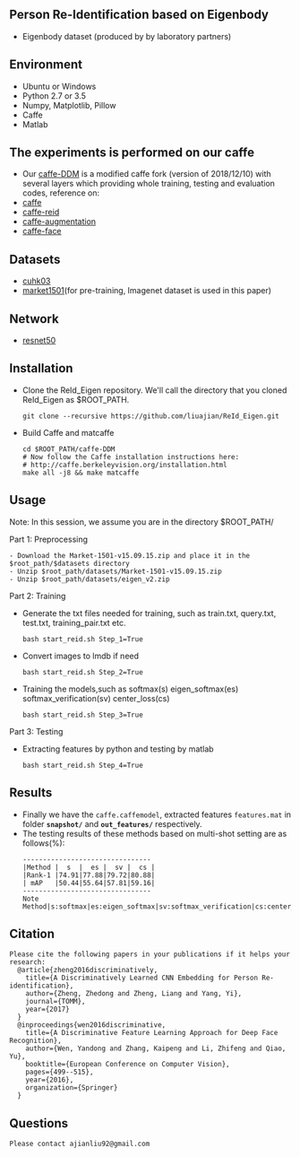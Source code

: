 ## Person Re-Identification based on Eigenbody
- Eigenbody dataset (produced by by laboratory partners)

## Environment
- Ubuntu or Windows
- Python 2.7 or 3.5
- Numpy, Matplotlib, Pillow
- Caffe
- Matlab

## The experiments is performed on our caffe
- Our [caffe-DDM](https://github.com/liuajian/caffe-DDM) is a modified caffe fork (version of 2018/12/10) with several layers which providing whole training, testing and evaluation codes, reference on:
- [caffe](https://github.com/BVLC/caffe)
- [caffe-reid](https://github.com/D-X-Y/caffe-reid)
- [caffe-augmentation](https://github.com/twtygqyy/caffe-augmentation)
- [caffe-face](https://github.com/ydwen/caffe-face)

## Datasets
- [cuhk03](http://www.ee.cuhk.edu.hk/~rzhao/) 
- [market1501](http://www.liangzheng.org/Project/project_reid.html)(for pre-training, Imagenet dataset is used in this paper)

## Network
- [resnet50](https://github.com/KaimingHe/deep-residual-networks)

## Installation
- Clone the ReId_Eigen repository. We'll call the directory that you cloned ReId_Eigen as $ROOT_PATH.
    ```Shell
  git clone --recursive https://github.com/liuajian/ReId_Eigen.git
    ```
- Build Caffe and matcaffe
    ```Shell
  cd $ROOT_PATH/caffe-DDM
  # Now follow the Caffe installation instructions here:
  # http://caffe.berkeleyvision.org/installation.html
  make all -j8 && make matcaffe
    ```
## Usage
Note: In this session, we assume you are in the directory $ROOT_PATH/

Part 1: Preprocessing
 ```Shell
- Download the Market-1501-v15.09.15.zip and place it in the $root_path/$datasets directory
- Unzip $root_path/datasets/Market-1501-v15.09.15.zip 
- Unzip $root_path/datasets/eigen_v2.zip 
   ```
Part 2: Training
- Generate the txt files needed for training, such as train.txt, query.txt, test.txt, training_pair.txt etc.
    ```Shell
  bash start_reid.sh Step_1=True
    ```
- Convert images to lmdb if need
    ```Shell
  bash start_reid.sh Step_2=True
    ```
- Training the models,such as softmax(s)  eigen_softmax(es)  softmax_verification(sv) center_loss(cs)
    ```Shell
  bash start_reid.sh Step_3=True
    ```
Part 3: Testing
- Extracting features by python and testing by matlab
    ```Shell
  bash start_reid.sh Step_4=True
    ```
## Results
- Finally we have the `caffe.caffemodel`, extracted features `features.mat` in folder **`snapshot/`** and **`out_features/`** respectively.
- The testing results of these methods based on multi-shot setting are as follows(%): 
   ```Shell
   --------------------------------
   |Method |  s  |  es |  sv |  cs |
   |Rank-1 |74.91|77.88|79.72|80.88|
   | mAP   |50.44|55.64|57.81|59.16|
   --------------------------------
  Note Method|s:softmax|es:eigen_softmax|sv:softmax_verification|cs:center_loss
  ```
## Citation
  ```Shell
Please cite the following papers in your publications if it helps your research:
    @article{zheng2016discriminatively,
      title={A Discriminatively Learned CNN Embedding for Person Re-identification},
      author={Zheng, Zhedong and Zheng, Liang and Yang, Yi},
      journal={TOMM},
      year={2017}
    }
    @inproceedings{wen2016discriminative,
      title={A Discriminative Feature Learning Approach for Deep Face Recognition},
      author={Wen, Yandong and Zhang, Kaipeng and Li, Zhifeng and Qiao, Yu},
      booktitle={European Conference on Computer Vision},
      pages={499--515},
      year={2016},
      organization={Springer}
    }
  ```
## Questions
  ```Shell
Please contact ajianliu92@gmail.com
 ```










